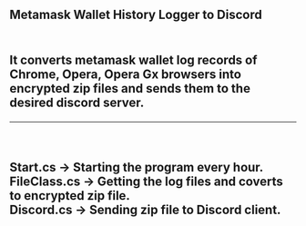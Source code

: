 <h2>Metamask Wallet History Logger to Discord<h2/>
<br>
It converts metamask wallet log records of Chrome, Opera, Opera Gx browsers into encrypted zip files and sends them to the desired discord server.
  
  <hr>
  <br>

Start.cs -> Starting the program every hour.
<br>
FileClass.cs -> Getting the log files and coverts to encrypted zip file.
<br>
Discord.cs -> Sending zip file to Discord client.
